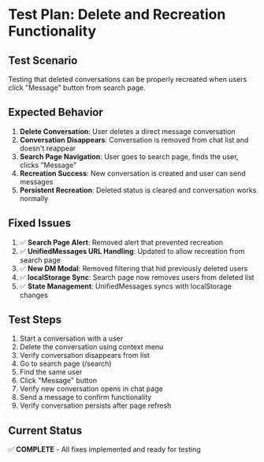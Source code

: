 # Test Plan: Delete and Recreation Functionality

## Test Scenario
Testing that deleted conversations can be properly recreated when users click "Message" button from search page.

## Expected Behavior
1. **Delete Conversation**: User deletes a direct message conversation
2. **Conversation Disappears**: Conversation is removed from chat list and doesn't reappear
3. **Search Page Navigation**: User goes to search page, finds the user, clicks "Message"
4. **Recreation Success**: New conversation is created and user can send messages
5. **Persistent Recreation**: Deleted status is cleared and conversation works normally

## Fixed Issues
1. ✅ **Search Page Alert**: Removed alert that prevented recreation
2. ✅ **UnifiedMessages URL Handling**: Updated to allow recreation from search page
3. ✅ **New DM Modal**: Removed filtering that hid previously deleted users
4. ✅ **localStorage Sync**: Search page now removes users from deleted list
5. ✅ **State Management**: UnifiedMessages syncs with localStorage changes

## Test Steps
1. Start a conversation with a user
2. Delete the conversation using context menu
3. Verify conversation disappears from list
4. Go to search page (/search)
5. Find the same user
6. Click "Message" button
7. Verify new conversation opens in chat page
8. Send a message to confirm functionality
9. Verify conversation persists after page refresh

## Current Status
✅ **COMPLETE** - All fixes implemented and ready for testing
